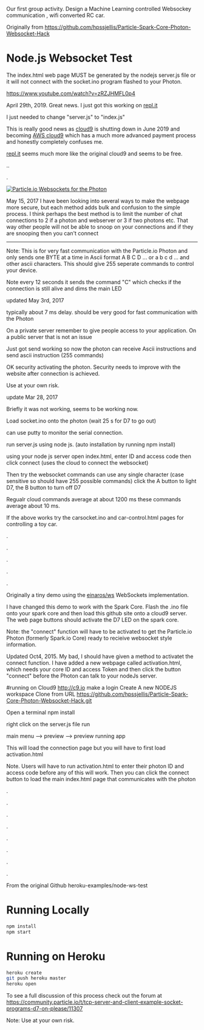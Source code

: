 


Our first group activity. Design a Machine Learning controlled Websockey communication , wifi converted RC car.


Originally from https://github.com/hpssjellis/Particle-Spark-Core-Photon-Websocket-Hack

# Node.js Websocket Test


The index.html web page MUST be generated by the nodejs server.js file or it will not connect with the socket.ino program flashed to your Photon. 





https://www.youtube.com/watch?v=zRZJHMFL0p4




April 29th, 2019. Great news. I just got this working on [repl.it](http://repl.it)

I just needed to change "server.js" to "index.js"  

This is really good news as [cloud9](http://c9.io) is shutting down in June 2019 and becoming [AWS cloud9](https://aws.amazon.com/cloud9/) which has a much more advanced payment process and honestly completely confuses me. 

[repl.it](http://repl.it) seems much more like the original cloud9 and seems to be free.



..


.





[![Particle.io Websockets for the Photon ](http://img.youtube.com/vi/zRZJHMFL0p4/0.jpg)](https://youtu.be/zRZJHMFL0p4)








May 15, 2017
I have been looking into several ways to make the webpage more secure, but each method adds bulk and confusion to the simple process. I think perhaps the best method is to limit the number of chat connections to 2 if a photon and webserver or 3 if two photons etc. That way other people will not be able to snoop on your connections and if they are snooping then you can't connect

---------------------------------------------

Note: This is for very fast communication with the Particle.io Photon and only sends one BYTE at a time in Ascii format A B C D ... or a b c d ... and other ascii characters. This should give 255 seperate commands to control your device.

Note every 12 seconds it sends the command "C" which checks if the connection is still alive and dims the main LED 

updated May 3rd, 2017

typically about 7 ms delay. should be very good for fast communication with the Photon

On a private server remember to give people access to your application. On a public server that is not an issue

Just got send working so now the photon can receive Ascii instructions and send ascii instruction (255 commands)

OK security activating the photon. Security needs to improve with the website after connection is achieved.

Use at your own risk.



update Mar 28, 2017

Briefly it was not working, seems to be working now.


Load socket.ino onto the photon (wait 25 s for D7 to go out)

can use putty to monitor the serial connection.

run server.js using node js. (auto installation by running npm install)

using your node js server open index.html, enter ID and access code then click connect (uses the cloud to connect the websocket)

Then try the websocket commands can use any single character (case sensitive so should have 255 possible commands)
click the A button to light D7, the B button to turn off D7

Regualr cloud commands average at about 1200 ms these commands average about 10 ms.



If the above  works try the carsocket.ino and car-control.html pages for controlling a toy car.


.



.




.




.





.


























Originally a tiny demo using the [einaros/ws](http://einaros.github.io/ws/) WebSockets implementation.

I have changed this demo to work with the Spark Core. Flash the .ino file onto your spark core and then load this github site onto a cloud9 server. The web page buttons should activate the D7 LED on the spark core.

Note: the "connect" function will have to be activated to get the Particle.io Photon (formerly Spark.io Core) ready to recieive websocket style information.

Updated Oct4, 2015.
My bad, I should have given a method to activatet the connect function. I have added a new webpage called activation.html, which needs your core ID and access Token and then click the button "connect" before the Photon can talk to your nodeJs server.

#running on Cloud9 http://c9.io
make a login
Create A new NODEJS workspace
Clone from URL
https://github.com/hpssjellis/Particle-Spark-Core-Photon-Websocket-Hack.git

Open a terminal
npm install

right click on the server.js file
run

main menu --> preview --> preview running app

This will load the connection page but you will have to first load activation.html


Note. Users will have to run activation.html to enter their photon ID and access code before any of this will work. Then you can click the connect button to load the main index.html page that communicates with the photon

.

.

.

.

.

.

.

.

From the original Github heroku-examples/node-ws-test

# Running Locally

``` bash
npm install
npm start
```




# Running on Heroku

``` bash
heroku create
git push heroku master
heroku open
```




To see a full discussion of this process check out the forum at https://community.particle.io/t/tcp-server-and-client-example-socket-programs-d7-on-please/11307

Note: Use at your own risk.






